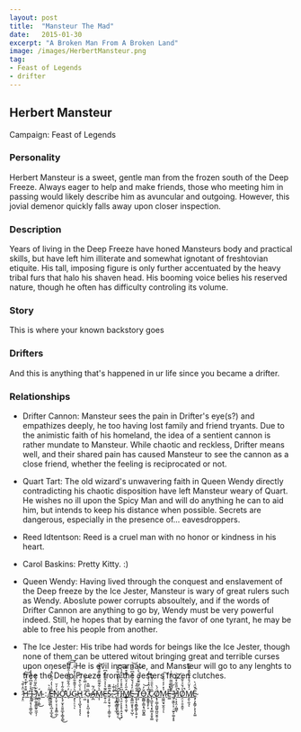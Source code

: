 ```yaml
---
layout: post
title:  "Mansteur The Mad"
date:   2015-01-30
excerpt: "A Broken Man From A Broken Land"
image: /images/HerbertMansteur.png
tag:
- Feast of Legends
- drifter 
---
```


## Herbert Mansteur

Campaign: Feast of Legends

### Personality

Herbert Mansteur is a sweet, gentle man from the frozen south of the Deep Freeze. Always eager to help and make friends, those who meeting him in passing would likely describe him as avuncular and outgoing. However, this jovial demenor quickly falls away upon closer inspection.

### Description

Years of living in the Deep Freeze have honed Mansteurs body and practical skills, but have left him illiterate and somewhat ignotant of freshtovian etiquite. His tall, imposing figure is only further accentuated by the heavy tribal furs that halo his shaven head. His booming voice belies his reserved nature, though he often has difficulty controling its volume. 

### Story

This is where your known backstory goes

### Drifters

And this is anything that's happened in ur life since you became a drifter.


### Relationships

- Drifter Cannon: Mansteur sees the pain in Drifter's eye(s?) and empathizes deeply, he too having lost family and friend tryants. Due to the animistic faith of his homeland, the idea of a sentient cannon is rather mundate to Mansteur. While chaotic and reckless, Drifter means well, and their shared pain has caused Mansteur to see the cannon as a close friend, whether the feeling is reciprocated or not.

- Quart Tart: The old wizard's unwavering faith in Queen Wendy directly contradicting his chaotic disposition have left Mansteur weary of Quart. He wishes no ill upon the Spicy Man and will do anything he can to aid him, but intends to keep his distance when possible. Secrets are dangerous, especially in the presence of... eavesdroppers.

- Reed Idtentson: Reed is a cruel man with no honor or kindness in his heart. 

- Carol Baskins: Pretty Kitty. :)

- Queen Wendy: Having lived through the conquest and enslavement of the Deep freeze by the Ice Jester, Mansteur is wary of great rulers such as Wendy. Aboslute power corrupts absoultely, and if the words of Drifter Cannon are anything to go by, Wendy must be very powerful indeed. Still, he hopes that by earning the favor of one tyrant, he may be able to free his people from another.

- The Ice Jester: His tribe had words for beings like the Ice Jester, though none of them can be uttered witout bringing great and terrible curses upon oneself. He is evil incarnate, and Mansteur will go to any lenghts to free the Deep Freeze from the Jesters frozen clutches.

-  ̷̩͓̤̒̈̂͑͊͝[H̷̜̄̄͒̓͛̊̈́͌̕͝ ̶̥̹̯͔̖̩̹͇̝̺̖̆̀̾̌̐͆͐̈́͒͐̈́Ĩ̴͙̺̘͠ ̷̢̻̰̫̥̳̰̬̫̼͔̦͋̀̏̌̃̈́̓̑̕Ḿ̴͖̲̠̦͇͜ ](https://drifter-handbook.github.io/him/):[ ̸̢͇̰̯̭̈̆͑͛ͅE̶͈̖͕̩͎͔̪̩̟̲̞̱͂̾̔̒̈́͂͗̋̽́̕̕͜N̷̡̨̮̹͔̹͓̥̳̣̲̩̾̓̆Ơ̵̡̨̡̫͙̠͍͍̲͓͎͇͓̳̐͂̾͒̕͜U̴̢̓̈́̂͋̓̄͒̾̑͋̿͘͠͠Ģ̴̡̖̹̠͉͛̉̌͌͋̏̂̾̌͗̈̄͑̔̆ͅH̴̢̠̖̘̪̟̘͓̝͉̾̀̋̀̈̽͑̿ͅ ̷̜͖̑͗̾́̿̀͘͝G̷̠͕͓̟̜̟̪̩͙̬͕̩̏̿̂Ä̶̡̛̪́̃͘M̴̡͎̄̀͋͊̅̋̈́̋̏̐̃̌̆͝Ē̶̫̥̩̰͂͛̾̾̑̉̾̾͆S̷̨̧̠̱̘͍̜̣͕͇̠̱̦̄̅̅͊,̴̛̫̎͗͊͗ ̷̢̜̝̻̖̳̥̟̲̦͒̉̉T̵̝̪̪̥͚̹̹̦̭̼̭̦̓̓̓́̉̽̄̒͋̌͐̚͜͝ͅI̵̢͉͈͕͕̩̥̦̭͙͉͎͆̑̊̊̍̓͂͒̅̾̀͠M̸̳̖͈̗͔͉͉͚̂̋̀̒̊̈̈́͌̄͒̒̾̕ͅË̵̡͍̳̲̣̬̥̹̱̩̺̩̓̽́́̌́̓͒͆̏̒̉͝ ̶̧͙̗̘̱̻̙̳̙̖͍͕̦̋͋͂̔T̸̨̝͛̈́̃̈͊̑̌͂̒̔͗̚͘͝Ǫ̶̳̻͎̳͙͉̪̰̞̳̆̓͝ ̸̡̬͇͍̥̙̞̄͆̾̑͐̇̀̓̿̓C̷̢̨͖̱͎͉̗̟͇̣̥̱͓͇̑̈̔̑̑̈́͂̏Ǫ̸̢̹̳͎̺̺͍̪͈̮͍̠̱̈́̀̕ͅM̷̱͖͖̮̘̫̭͉̩̉̽̓̒͐̑̊͛͠ͅE̶̫͇͆̔͝ ̷̧̣̮͖̖̩̦̦̫̱͕͚̣͙̥̃͌͆̿̅̃̈́̌̑͑̕Ḩ̸͎͙͕̤̩̪͇̖̾̋̎͋̽͌̏̚̚͝O̸̢̤̩̜̱̣̱̰̔́̆̉͛͂̆̚ͅḾ̸̢͈̖̰͉̓̌̈́̊̐̅̅̌̽͌̃̌ͅȨ̴̡̧̨̳̗͕̗̘͓͚̍̌̈́̀̚](https://drifter-handbook.github.io/him/)
